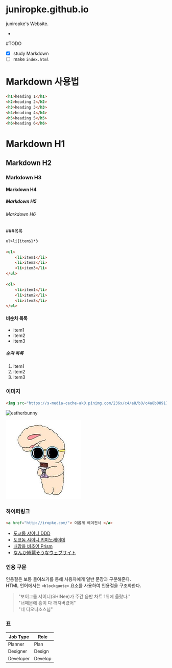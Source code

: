 # juniropke.github.io
juniropke's Website.


-

#TODO

- [x] study Markdown
- [ ] make `index.html`

# Markdown 사용법

```html
<h1>heading 1</h1>
<h2>heading 2</h2>
<h3>heading 3</h3>
<h4>heading 4</h4>
<h5>heading 5</h5>
<h6>heading 6</h6>
```

# Markdown H1
## Markdown H2
### Markdown H3
#### Markdown H4
##### Markdown H5
###### Markdown H6

###목록

```html
ul>li{item$}*3

<ul>
	<li>item1</li>
	<li>item2</li>
	<li>item3</li>
</ul>

<ol>
	<li>item1</li>
	<li>item2</li>
	<li>item3</li>
</ol>
```

#### 비순차 목록

- item1
- item2
- item3

##### 순차 목록

1. item1
1. item2
1. item3

### 이미지

```html
<img src="https://s-media-cache-ak0.pinimg.com/236x/c4/a8/b0/c4a8b08917495ab5f08c18fa69be306e.jpg" alt="estherbunny">
```
<img src="https://s-media-cache-ak0.pinimg.com/236x/c4/a8/b0/c4a8b08917495ab5f08c18fa69be306e.jpg" alt="estherbunny" width="165.2" height="172.2">

![estherbunny](images/estherbunny.jpg "estherbunny")



### 하이퍼링크

```html
<a href="http://iropke.com/"> 이롭게 에이전시 </a>
```

- [도쿄돔 샤이니 DDD](https://www.youtube.com/watch?v=JoSpHJauJYs)
- [도쿄돔 샤이니 키미노세이데](https://www.youtube.com/watch?v=UPYzzMw8wEI)
- [내맘을 비추어 Prism](https://www.youtube.com/watch?v=cWqvZ10xfMI)
- [なんか綺麗そうなウェブサイト](http://delicious-links.jp/)


### 인용 구문
인용절은 보통 들여쓰기를 통해 사용자에게 일반 문장과 구분해준다.<br>
HTML 언어에서는 `<blockquote>` 요소를 사용하여 인용절을 구조화한다.

> "보이그룹 샤이니(SHINee)가 주간 음반 차트 1위에 올랐다."<br>
> "너때문에 흥이 다 깨져버렸어"<br>
> "네 디오니소스님"


### 표

Job Type | Role
---|---
Planner | Plan
Designer | Design
Developer | Develop
